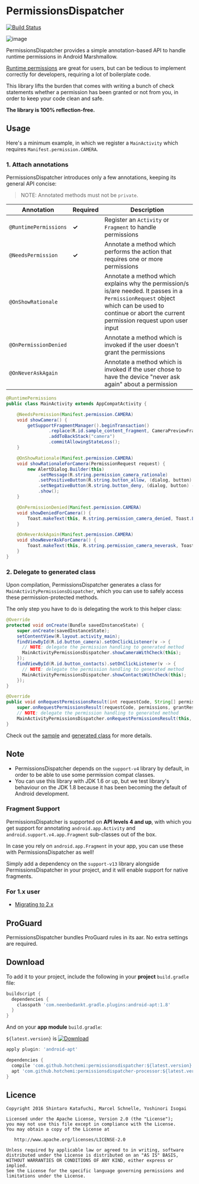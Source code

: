 # PermissionsDispatcher

[![Build Status](https://travis-ci.org/hotchemi/PermissionsDispatcher.svg?branch=master)](https://travis-ci.org/hotchemi/PermissionsDispatcher)

![image](https://raw.githubusercontent.com/hotchemi/PermissionsDispatcher/master/art/logo.png)

PermissionsDispatcher provides a simple annotation-based API to handle runtime permissions in Android Marshmallow.

[Runtime permissions](https://developer.android.com/preview/features/runtime-permissions.html) are great for users, but can be tedious to implement correctly for developers, requiring a lot of boilerplate code.

This library lifts the burden that comes with writing a bunch of check statements whether a permission has been granted or not from you, in order to keep your code clean and safe.

**The library is 100% reflection-free.**

## Usage

Here's a minimum example, in which we register a `MainActivity` which requires `Manifest.permission.CAMERA`.

### 1. Attach annotations

PermissionsDispatcher introduces only a few annotations, keeping its general API concise:

> NOTE: Annotated methods must not be `private`.

|Annotation|Required|Description|
|---|---|---|
|`@RuntimePermissions`|**✓**|Register an `Activity` or `Fragment` to handle permissions|
|`@NeedsPermission`|**✓**|Annotate a method which performs the action that requires one or more permissions|
|`@OnShowRationale`||Annotate a method which explains why the permission/s is/are needed. It passes in a `PermissionRequest` object which can be used to continue or abort the current permission request upon user input|
|`@OnPermissionDenied`||Annotate a method which is invoked if the user doesn't grant the permissions|
|`@OnNeverAskAgain`||Annotate a method which is invoked if the user chose to have the device "never ask again" about a permission|

```java
@RuntimePermissions
public class MainActivity extends AppCompatActivity {

    @NeedsPermission(Manifest.permission.CAMERA)
    void showCamera() {
        getSupportFragmentManager().beginTransaction()
                .replace(R.id.sample_content_fragment, CameraPreviewFragment.newInstance())
                .addToBackStack("camera")
                .commitAllowingStateLoss();
    }

    @OnShowRationale(Manifest.permission.CAMERA)
    void showRationaleForCamera(PermissionRequest request) {
        new AlertDialog.Builder(this)
            .setMessage(R.string.permission_camera_rationale)
            .setPositiveButton(R.string.button_allow, (dialog, button) -> request.proceed())
            .setNegativeButton(R.string.button_deny, (dialog, button) -> request.cancel())
            .show();
    }

    @OnPermissionDenied(Manifest.permission.CAMERA)
    void showDeniedForCamera() {
        Toast.makeText(this, R.string.permission_camera_denied, Toast.LENGTH_SHORT).show();
    }

    @OnNeverAskAgain(Manifest.permission.CAMERA)
    void showNeverAskForCamera() {
        Toast.makeText(this, R.string.permission_camera_neverask, Toast.LENGTH_SHORT).show();
    }
}
```

### 2. Delegate to generated class

Upon compilation, PermissionsDispatcher generates a class for `MainActivityPermissionsDispatcher`, which you can use to safely access these permission-protected methods.

The only step you have to do is delegating the work to this helper class:

```java
@Override
protected void onCreate(Bundle savedInstanceState) {
    super.onCreate(savedInstanceState);
    setContentView(R.layout.activity_main);
    findViewById(R.id.button_camera).setOnClickListener(v -> {
      // NOTE: delegate the permission handling to generated method
      MainActivityPermissionsDispatcher.showCameraWithCheck(this);
    });
    findViewById(R.id.button_contacts).setOnClickListener(v -> {
      // NOTE: delegate the permission handling to generated method
      MainActivityPermissionsDispatcher.showContactsWithCheck(this);
    });
}

@Override
public void onRequestPermissionsResult(int requestCode, String[] permissions, int[] grantResults) {
    super.onRequestPermissionsResult(requestCode, permissions, grantResults);
    // NOTE: delegate the permission handling to generated method
    MainActivityPermissionsDispatcher.onRequestPermissionsResult(this, requestCode, grantResults);
}
```

Check out the [sample](https://github.com/hotchemi/PermissionsDispatcher/tree/master/sample) and [generated class](https://github.com/hotchemi/PermissionsDispatcher/blob/master/art/MainActivityPermissionsDispatcher.java) for more details.

## Note

- PermissionsDispatcher depends on the `support-v4` library by default, in order to be able to use some permission compat classes.
- You can use this library with JDK 1.6 or up, but we test library's behaviour on the JDK 1.8 because it has been becoming the default of Android development.

### Fragment Support

PermissionsDispatcher is supported on **API levels 4 and up**, with which you get support for annotating `android.app.Activity` and `android.support.v4.app.Fragment` sub-classes out of the box.

In case you rely on `android.app.Fragment` in your app, you can use these with PermissionsDispatcher as well!

Simply add a dependency on the `support-v13` library alongside PermissionsDispatcher in your project, and it will enable support for native fragments.

### For 1.x user

- [Migrating to 2.x](https://github.com/hotchemi/PermissionsDispatcher/wiki/Migrating-to-2.x)

## ProGuard

PermissionsDispatcher bundles ProGuard rules in its aar. No extra settings are required.

## Download

To add it to your project, include the following in your **project** `build.gradle` file:

```groovy
buildscript {
  dependencies {
    classpath 'com.neenbedankt.gradle.plugins:android-apt:1.8'
  }
}
```

And on your **app module** `build.gradle`:

`${latest.version}` is [![Download](https://api.bintray.com/packages/hotchemi/maven/permissionsdispatcher/images/download.svg)](https://bintray.com/hotchemi/maven/permissionsdispatcher/_latestVersion)

```groovy
apply plugin: 'android-apt'

dependencies {
  compile 'com.github.hotchemi:permissionsdispatcher:${latest.version}'
  apt 'com.github.hotchemi:permissionsdispatcher-processor:${latest.version}'
}
```

## Licence

```
Copyright 2016 Shintaro Katafuchi, Marcel Schnelle, Yoshinori Isogai

Licensed under the Apache License, Version 2.0 (the "License");
you may not use this file except in compliance with the License.
You may obtain a copy of the License at

   http://www.apache.org/licenses/LICENSE-2.0

Unless required by applicable law or agreed to in writing, software
distributed under the License is distributed on an "AS IS" BASIS,
WITHOUT WARRANTIES OR CONDITIONS OF ANY KIND, either express or implied.
See the License for the specific language governing permissions and
limitations under the License.
```
